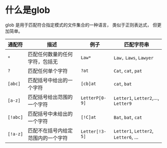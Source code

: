 # 什么是glob
glob 是用于匹配符合指定模式的文件集合的一种语言， 类似于正则表达式， 但更加简单。


| 通配符 | 描述 | 例子 | 匹配字符串  |
| --- | --- | --- | --- |
| `*` | 匹配任何数量的任何字符，包括无 | `Law*` | `Law,` `Laws`, `Lawyer` |
| `?` | 匹配任何单个字符 | `?at` | `Cat`, `cat`, `pat` |
| `[abc]` | 匹配括号中给出的一个字符 | `[cb]at`  | `cat`, `bat` |
| `[a-z]` | 匹配括号给出范围的一个字符 | `LetterP[0-9]` | `Letter1`, `Letter2`,…, `Letter9` |
| `[!abc]` | 匹配括号中未给出的一个字符| `[!C]at` | `Bat`, `bat`, `cat` |
| `[!a-z]` | 匹配不在括号内给定范围内的一个字符 | `Letter[!3-5]` | `Letter1`, `Letter2`, `Letter6`, ... |
